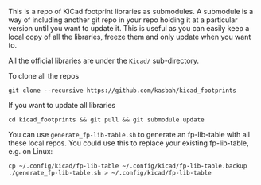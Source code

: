 This is a repo of KiCad footprint libraries as submodules. A submodule is a way of including another git repo in your repo holding it at a particular version until you want to update it. This is useful as you can easily keep a local copy of all the libraries, freeze them and only update when you want to. 

All the official libraries are under the `Kicad/` sub-directory.

To clone all the repos 

    git clone --recursive https://github.com/kasbah/kicad_footprints

If you want to update all libraries 

    cd kicad_footprints && git pull && git submodule update 

You can use `generate_fp-lib-table.sh` to generate an fp-lib-table with all
these local repos. You could use this to replace your existing fp-lib-table, e.g. on Linux:
    
    cp ~/.config/kicad/fp-lib-table ~/.config/kicad/fp-lib-table.backup
    ./generate_fp-lib-table.sh > ~/.config/kicad/fp-lib-table


